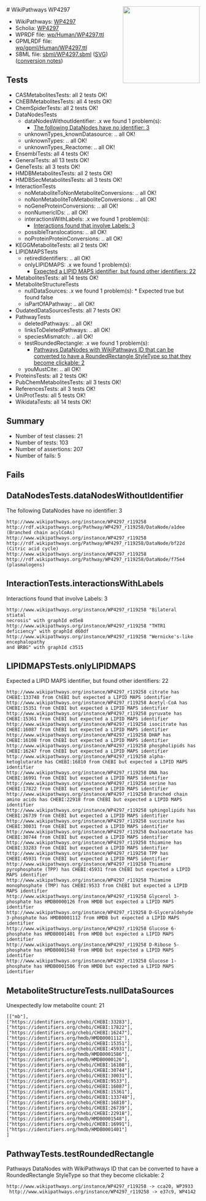 <img style="float: right; width: 200px" src="../logo.png" />
# WikiPathways WP4297

* WikiPathways: [WP4297](https://identifiers.org/wikipathways:WP4297)
* Scholia: [WP4297](https://scholia.toolforge.org/wikipathways/WP4297)
* WPRDF file: [wp/Human/WP4297.ttl](../wp/Human/WP4297.ttl)
* GPMLRDF file: [wp/gpml/Human/WP4297.ttl](../wp/gpml/Human/WP4297.ttl)
* SBML file: [sbml/WP4297.sbml](../sbml/WP4297.sbml) ([SVG](../sbml/WP4297.svg)) ([conversion notes](../sbml/WP4297.txt))

## Tests
* CASMetabolitesTests: all 2 tests OK!
* ChEBIMetabolitesTests: all 4 tests OK!
* ChemSpiderTests: all 2 tests OK!
* DataNodesTests
    * dataNodesWithoutIdentifier: .x we found 1 problem(s):
        * [The following DataNodes have no identifier: 3](#d2d32fa2)
    * unknownTypes_knownDatasource: .. all OK!
    * unknownTypes: .. all OK!
    * unknownTypes_Reactome: .. all OK!
* EnsemblTests: all 4 tests OK!
* GeneralTests: all 13 tests OK!
* GeneTests: all 3 tests OK!
* HMDBMetabolitesTests: all 2 tests OK!
* HMDBSecMetabolitesTests: all 3 tests OK!
* InteractionTests
    * noMetaboliteToNonMetaboliteConversions: .. all OK!
    * noNonMetaboliteToMetaboliteConversions: .. all OK!
    * noGeneProteinConversions: .. all OK!
    * nonNumericIDs: .. all OK!
    * interactionsWithLabels: .x we found 1 problem(s):
        * [Interactions found that involve Labels: 3](#630d267a)
    * possibleTranslocations: .. all OK!
    * noProteinProteinConversions: .. all OK!
* KEGGMetaboliteTests: all 2 tests OK!
* LIPIDMAPSTests
    * retiredIdentifiers: .. all OK!
    * onlyLIPIDMAPS: .x we found 1 problem(s):
        * [Expected a LIPID MAPS identifier, but found other identifiers: 22](#d0bfb699)
* MetabolitesTests: all 14 tests OK!
* MetaboliteStructureTests
    * nullDataSources: .x we found 1 problem(s):
            * Expected true but found false
    * isPartOfAPathway: .. all OK!
* OudatedDataSourcesTests: all 7 tests OK!
* PathwayTests
    * deletedPathways: .. all OK!
    * linksToDeletedPathways: .. all OK!
    * speciesMismatch: .. all OK!
    * testRoundedRectangle: .x we found 1 problem(s):
        * [Pathways DataNodes with WikiPathways ID that can be converted to have a RoundedRectangle StyleType so that they become clickable: 2](#9fbad3cc)
    * youMustCite: .. all OK!
* ProteinsTests: all 2 tests OK!
* PubChemMetabolitesTests: all 3 tests OK!
* ReferencesTests: all 3 tests OK!
* UniProtTests: all 5 tests OK!
* WikidataTests: all 14 tests OK!


## Summary

* Number of test classes: 21
* Number of tests: 103
* Number of assertions: 207
* Number of fails: 5

## Fails

<a name="d2d32fa2" />

## DataNodesTests.dataNodesWithoutIdentifier

The following DataNodes have no identifier: 3
```
http://www.wikipathways.org/instance/WP4297_r119258 http://rdf.wikipathways.org/Pathway/WP4297_r119258/DataNode/a1dee (Branched chain acylCoAs)
http://www.wikipathways.org/instance/WP4297_r119258 http://rdf.wikipathways.org/Pathway/WP4297_r119258/DataNode/bf22d (Citric acid cycle)
http://www.wikipathways.org/instance/WP4297_r119258 http://rdf.wikipathways.org/Pathway/WP4297_r119258/DataNode/f75e4 (plasmalogens)
```

<a name="630d267a" />

## InteractionTests.interactionsWithLabels

Interactions found that involve Labels: 3
```
http://www.wikipathways.org/instance/WP4297_r119258 "Bilateral 
stiatal
necrosis" with graphId ed5e8
http://www.wikipathways.org/instance/WP4297_r119258 "THTR1 
deficiency" with graphId d60df
http://www.wikipathways.org/instance/WP4297_r119258 "Wernicke's-like 
encephalopathy
and BRBG" with graphId c3515
```

<a name="d0bfb699" />

## LIPIDMAPSTests.onlyLIPIDMAPS

Expected a LIPID MAPS identifier, but found other identifiers: 22
```
http://www.wikipathways.org/instance/WP4297_r119258 citrate has CHEBI:133748 from ChEBI but expected a LIPID MAPS identifier
http://www.wikipathways.org/instance/WP4297_r119258 Acetyl-CoA has CHEBI:15351 from ChEBI but expected a LIPID MAPS identifier
http://www.wikipathways.org/instance/WP4297_r119258 pyruvate has CHEBI:15361 from ChEBI but expected a LIPID MAPS identifier
http://www.wikipathways.org/instance/WP4297_r119258 isocitrate has CHEBI:16087 from ChEBI but expected a LIPID MAPS identifier
http://www.wikipathways.org/instance/WP4297_r119258 DHAP has CHEBI:16108 from ChEBI but expected a LIPID MAPS identifier
http://www.wikipathways.org/instance/WP4297_r119258 phospholipids has CHEBI:16247 from ChEBI but expected a LIPID MAPS identifier
http://www.wikipathways.org/instance/WP4297_r119258 alpha-ketoglutarate has CHEBI:16810 from ChEBI but expected a LIPID MAPS identifier
http://www.wikipathways.org/instance/WP4297_r119258 DNA has CHEBI:16991 from ChEBI but expected a LIPID MAPS identifier
http://www.wikipathways.org/instance/WP4297_r119258 serine has CHEBI:17822 from ChEBI but expected a LIPID MAPS identifier
http://www.wikipathways.org/instance/WP4297_r119258 Branched chain amino acids has CHEBI:22918 from ChEBI but expected a LIPID MAPS identifier
http://www.wikipathways.org/instance/WP4297_r119258 sphingolipids has CHEBI:26739 from ChEBI but expected a LIPID MAPS identifier
http://www.wikipathways.org/instance/WP4297_r119258 succinate has CHEBI:30031 from ChEBI but expected a LIPID MAPS identifier
http://www.wikipathways.org/instance/WP4297_r119258 Oxaloacetate has CHEBI:30744 from ChEBI but expected a LIPID MAPS identifier
http://www.wikipathways.org/instance/WP4297_r119258 thiamine has CHEBI:33283 from ChEBI but expected a LIPID MAPS identifier
http://www.wikipathways.org/instance/WP4297_r119258 TPP has CHEBI:45931 from ChEBI but expected a LIPID MAPS identifier
http://www.wikipathways.org/instance/WP4297_r119258 Thiamine pyrophosphate (TPP) has CHEBI:45931 from ChEBI but expected a LIPID MAPS identifier
http://www.wikipathways.org/instance/WP4297_r119258 Thiamine monophosphate (TMP) has CHEBI:9533 from ChEBI but expected a LIPID MAPS identifier
http://www.wikipathways.org/instance/WP4297_r119258 Glycerol 3-phosphate has HMDB0000126 from HMDB but expected a LIPID MAPS identifier
http://www.wikipathways.org/instance/WP4297_r119258 D-Glyceraldehyde 3-phosphate has HMDB0001112 from HMDB but expected a LIPID MAPS identifier
http://www.wikipathways.org/instance/WP4297_r119258 Glucose 6-phosphate has HMDB0001401 from HMDB but expected a LIPID MAPS identifier
http://www.wikipathways.org/instance/WP4297_r119258 D-Ribose 5-phosphate has HMDB0001548 from HMDB but expected a LIPID MAPS identifier
http://www.wikipathways.org/instance/WP4297_r119258 Glucose 1-phosphate has HMDB0001586 from HMDB but expected a LIPID MAPS identifier
```

<a name="919041a9" />

## MetaboliteStructureTests.nullDataSources

Unexpectedly low metabolite count: 21
```
[["mb"],
["https://identifiers.org/chebi/CHEBI:33283"],
["https://identifiers.org/chebi/CHEBI:17822"],
["https://identifiers.org/chebi/CHEBI:16247"],
["https://identifiers.org/hmdb/HMDB0001112"],
["https://identifiers.org/chebi/CHEBI:15351"],
["https://identifiers.org/chebi/CHEBI:45931"],
["https://identifiers.org/hmdb/HMDB0001586"],
["https://identifiers.org/hmdb/HMDB0000126"],
["https://identifiers.org/chebi/CHEBI:16108"],
["https://identifiers.org/chebi/CHEBI:30744"],
["https://identifiers.org/chebi/CHEBI:30031"],
["https://identifiers.org/chebi/CHEBI:9533"],
["https://identifiers.org/chebi/CHEBI:16087"],
["https://identifiers.org/chebi/CHEBI:15361"],
["https://identifiers.org/chebi/CHEBI:133748"],
["https://identifiers.org/chebi/CHEBI:16810"],
["https://identifiers.org/chebi/CHEBI:26739"],
["https://identifiers.org/chebi/CHEBI:22918"],
["https://identifiers.org/hmdb/HMDB0001548"],
["https://identifiers.org/chebi/CHEBI:16991"],
["https://identifiers.org/hmdb/HMDB0001401"]
]
```

<a name="9fbad3cc" />

## PathwayTests.testRoundedRectangle

Pathways DataNodes with WikiPathways ID that can be converted to have a RoundedRectangle StyleType so that they become clickable: 2
```
http://www.wikipathways.org/instance/WP4297_r119258 -> cca20, WP3933
 http://www.wikipathways.org/instance/WP4297_r119258 -> e37c9, WP4142
 ```

